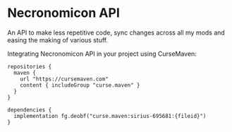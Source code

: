 # Necronomicon API
An API to make less repetitive code, sync changes across all my mods and easing the making of various stuff.


Integrating Necronomicon API in your project using CurseMaven:

```
repositories { 
  maven { 
    url "https://cursemaven.com" 
    content { includeGroup "curse.maven" } 
  } 
}
```

```
dependencies { 
  implementation fg.deobf("curse.maven:sirius-695681:{fileid}") 
}
```
